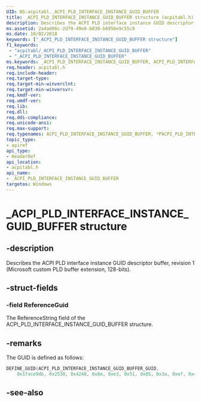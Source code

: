 ```yaml
---
UID: NS:acpitabl._ACPI_PLD_INTERFACE_INSTANCE_GUID_BUFFER
title: _ACPI_PLD_INTERFACE_INSTANCE_GUID_BUFFER structure (acpitabl.h)
description: Describes the ACPI PLD interface instance GUID descriptor buffer, revision 1 (Microsoft custom PLD buffer extension, 128-bits).
ms.assetid: 2a4ad06c-2d79-49e0-b830-b6956e9c55c8
ms.date: 10/02/2018
keywords: ["_ACPI_PLD_INTERFACE_INSTANCE_GUID_BUFFER structure"]
f1_keywords:
 - "acpitabl/_ACPI_PLD_INTERFACE_INSTANCE_GUID_BUFFER"
 - "_ACPI_PLD_INTERFACE_INSTANCE_GUID_BUFFER"
ms.keywords: _ACPI_PLD_INTERFACE_INSTANCE_GUID_BUFFER, ACPI_PLD_INTERFACE_INSTANCE_GUID_BUFFER, *PACPI_PLD_INTERFACE_INSTANCE_GUID_BUFFER, 
req.header: acpitabl.h
req.include-header:
req.target-type:
req.target-min-winverclnt:
req.target-min-winversvr:
req.kmdf-ver:
req.umdf-ver:
req.lib:
req.dll:
req.ddi-compliance:
req.unicode-ansi:
req.max-support:
req.typenames: ACPI_PLD_INTERFACE_INSTANCE_GUID_BUFFER, *PACPI_PLD_INTERFACE_INSTANCE_GUID_BUFFER
topic_type: 
- apiref
api_type: 
- HeaderDef
api_location: 
- acpitabl.h
api_name: 
- _ACPI_PLD_INTERFACE_INSTANCE_GUID_BUFFER
targetos: Windows
---
```


# _ACPI_PLD_INTERFACE_INSTANCE_GUID_BUFFER structure

## -description

Describes the ACPI PLD interface instance GUID descriptor buffer, revision 1 (Microsoft custom PLD buffer extension, 128-bits).

## -struct-fields

### -field ReferenceGuid
 
The ReferenceString field of the ACPI_PLD_INTERFACE_INSTANCE_GUID_BUFFER structure.

## -remarks

The GUID is defined as follows:

```C++
DEFINE_GUID(ACPI_PLD_INTERFACE_INSTANCE_GUID_BUFFER_GUID,
    0x1face9db, 0x2530, 0x4248, 0x8e, 0xe3, 0x51, 0x05, 0x3a, 0xef, 0x47, 0xc2);
```

## -see-also
